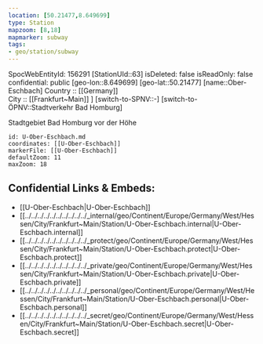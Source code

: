 ```yaml
---
location: [50.21477,8.649699] 
type: Station 
mapzoom: [8,18] 
mapmarker: subway 
tags:
- geo/station/subway
---
```

SpocWebEntityId: 156291
[StationUId::63] 
isDeleted: false
isReadOnly: false
confidential: public
[geo-lon::8.649699] 
[geo-lat::50.21477] 
[name::Ober-Eschbach] 
Country :: [[Germany]]  
City :: [[Frankfurt~Main]] ] 
[switch-to-SPNV::-] 
[switch-to-ÖPNV::Stadtverkehr Bad Homburg] 

Stadtgebiet Bad Homburg vor der Höhe

```leaflet
id: U-Ober-Eschbach.md
coordinates: [[U-Ober-Eschbach]] 
markerFile: [[U-Ober-Eschbach]] 
defaultZoom: 11 
maxZoom: 18
```


## Confidential Links & Embeds: 
- [[U-Ober-Eschbach|U-Ober-Eschbach]] 
- [[../../../../../../../../../../_internal/geo/Continent/Europe/Germany/West/Hessen/City/Frankfurt~Main/Station/U-Ober-Eschbach.internal|U-Ober-Eschbach.internal]] 
- [[../../../../../../../../../../_protect/geo/Continent/Europe/Germany/West/Hessen/City/Frankfurt~Main/Station/U-Ober-Eschbach.protect|U-Ober-Eschbach.protect]] 
- [[../../../../../../../../../../_private/geo/Continent/Europe/Germany/West/Hessen/City/Frankfurt~Main/Station/U-Ober-Eschbach.private|U-Ober-Eschbach.private]] 
- [[../../../../../../../../../../_personal/geo/Continent/Europe/Germany/West/Hessen/City/Frankfurt~Main/Station/U-Ober-Eschbach.personal|U-Ober-Eschbach.personal]] 
- [[../../../../../../../../../../_secret/geo/Continent/Europe/Germany/West/Hessen/City/Frankfurt~Main/Station/U-Ober-Eschbach.secret|U-Ober-Eschbach.secret]] 
